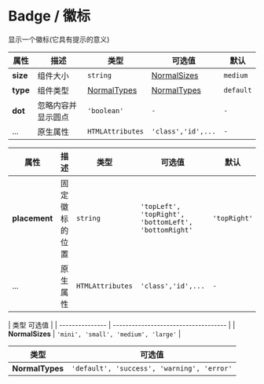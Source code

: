 # Badge / 徽标

显示一个徽标(它具有提示的意义)

<playground
  title="默认的"
  name="ex-badge-default"
  desc="展示一个数字或者一段文字"
/>

<playground
  title="类型"
  name="ex-badge-type"
  desc="以不同的色彩表达不同的状态"
/>

<playground
  title="大小"
  name="ex-badge-size"
  desc="不同大小的徽标组件"
/>

<playground
  title="锚点"
  name="ex-badge-anchor"
  desc="提供一个固定徽标的容器"
/>

<fe-attributes>
  
<fe-attributes-title title="Badge Props" />

| 属性     | 描述               | 类型                        | 可选值                      | 默认      |
| -------- | ------------------ | --------------------------- | --------------------------- | --------- |
| **size** | 组件大小           | `string`                    | [NormalSizes](#normalsizes) | `medium`  |
| **type** | 组件类型           | [NormalTypes](#normaltypes) | [NormalTypes](#normaltypes) | `default` |
| **dot**  | 忽略内容并显示圆点 | `'boolean'`                 | `-`                         | `-`       |
| ...      | 原生属性           | `HTMLAttributes`            | `'class','id',...`          | `-`       |

</fe-attributes>

<fe-attributes>

<fe-attributes-title title="BadgeAnchor Props" />

| 属性          | 描述           | 类型             | 可选值                                               | 默认         |
| ------------- | -------------- | ---------------- | ---------------------------------------------------- | ------------ |
| **placement** | 固定徽标的位置 | `string`         | `'topLeft', 'topRight', 'bottomLeft', 'bottomRight'` | `'topRight'` |
| ...           | 原生属性       | `HTMLAttributes` | `'class','id',...`                                   | `-`          |

</fe-attributes>

<fe-attributes>

<fe-attributes-title title="NormalSizes" />

| 类型 可选值     |
| --------------- | ------------------------------------ |
| **NormalSizes** | `'mini', 'small', 'medium', 'large'` |

</fe-attributes>

<fe-attributes>

<fe-attributes-title title="NormalTypes" />

| 类型            | 可选值                                     |
| --------------- | ------------------------------------------ |
| **NormalTypes** | `'default', 'success', 'warning', 'error'` |

</fe-attributes>
